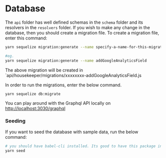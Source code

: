 # Database

The `api` folder has well defined schemas in the `schema` folder and its resolvers in the `resolvers` folder. If you wish to make any change in the database, then you should create a migration file. To create a migration file, enter this command:

```bash
yarn sequelize migration:generate --name specify-a-name-for-this-migration

#eg.
yarn sequelize migration:generate --name addGoogleAnalyticsField
```

The above migration will be created in \`api/housekeeper/migrations/xxxxxxxx-addGoogleAnalyticsField.js

In order to run the migrations, enter the below command.

```text
yarn sequelize db:migrate
```

You can play around with the Graphql API locally on [http://localhost:3030/graphql](http://localhost:3030/graphql)



### Seeding

If you want to seed the database with sample data, run the below command:

```bash
# you should have babel-cli installed. Its good to have this package installed globally.
yarn seed
```

